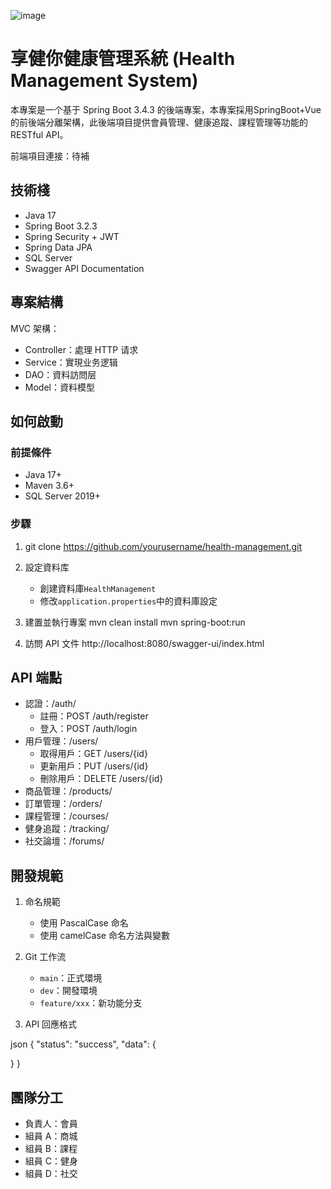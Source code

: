 ![image](https://github.com/user-attachments/assets/3beb153a-6824-4878-b2ee-f8f7d52293e3)

# 享健你健康管理系統 (Health Management System)

本專案是一个基于 Spring Boot 3.4.3 的後端專案，本專案採用SpringBoot+Vue的前後端分離架構，此後端項目提供會員管理、健康追蹤、課程管理等功能的
RESTful API。

前端項目連接：待補

## 技術棧

- Java 17
- Spring Boot 3.2.3
- Spring Security + JWT
- Spring Data JPA
- SQL Server
- Swagger API Documentation

## 專案結構

MVC 架構：

- Controller：處理 HTTP 请求
- Service：實現业务逻辑
- DAO：資料訪問层
- Model：資料模型

## 如何啟動

### 前提條件

- Java 17+
- Maven 3.6+
- SQL Server 2019+

### 步驟

1. git clone https://github.com/yourusername/health-management.git

2. 設定資料库

    - 創建資料庫`HealthManagement`
    - 修改`application.properties`中的資料庫設定

3. 建置並執行專案
   mvn clean install
   mvn spring-boot:run

4. 訪問 API 文件
   http://localhost:8080/swagger-ui/index.html

## API 端點

- 認證：/auth/
    - 註冊：POST /auth/register
    - 登入：POST /auth/login
- 用戶管理：/users/
    - 取得用戶：GET /users/{id}
    - 更新用戶：PUT /users/{id}
    - 刪除用戶：DELETE /users/{id}
- 商品管理：/products/
- 訂單管理：/orders/
- 課程管理：/courses/
- 健身追蹤：/tracking/
- 社交論壇：/forums/

## 開發規範

1. 命名規範

    - 使用 PascalCase 命名
    - 使用 camelCase 命名方法與變數

2. Git 工作流

    - `main`：正式環境
    - `dev`：開發環境
    - `feature/xxx`：新功能分支

3. API 回應格式

json
{
"status": "success",
"data": {

}
}

## 團隊分工

- 負責人：會員
- 組員 A：商城
- 組員 B：課程
- 組員 C：健身
- 組員 D：社交
